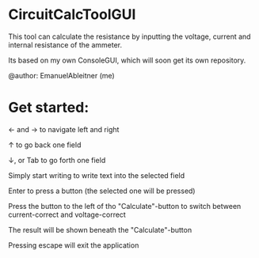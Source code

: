 # CircuitCalcToolGUI
This tool can calculate the resistance by inputting the voltage, current and internal resistance of the ammeter. 

Its based on my own ConsoleGUI, which will soon get its own repository. 

@author: EmanuelAbleitner (me)

# Get started: 
← and → to navigate left and right

↑ to go back one field

↓, or Tab to go forth one field

Simply start writing to write text into the selected field

Enter to press a button (the selected one will be pressed)

Press the button to the left of tho "Calculate"-button to switch between current-correct and voltage-correct 

The result will be shown beneath the "Calculate"-button 

Pressing escape will exit the application 
